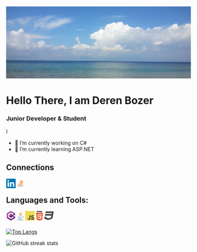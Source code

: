 
![Junior Developer](https://raw.githubusercontent.com/DerenB/DerenB/main/Banner_Picture.jpg)

# Hello There, I am Deren Bozer
### Junior Developer & Student

I 

- 🔭 I’m currently working on C# 
- 🌱 I’m currently learning ASP.NET 

## Connections
<a target="_blank" href="https://www.linkedin.com/in/deren-bozer/"><img align="left" alt="LinkedIn" width="26px" height="26px" src="https://raw.githubusercontent.com/DerenB/DerenB/main/linkedin.png" /></a>
<a target="_blank" href="https://stackoverflow.com/users/11200351/deren-bozer"><img align="left" alt="StackOverFlow" width="26px" height="26px" src="https://raw.githubusercontent.com/DerenB/DerenB/main/stack.png" /></a>
<br>


## Languages and Tools: 
<img align="left" alt="C#" width="26px" height="26px" src="https://raw.githubusercontent.com/DerenB/DerenB/main/csharp.png" />
<img align="left" alt="C#" width="26px" height="26px" src="https://raw.githubusercontent.com/DerenB/DerenB/main/java.png" />
<img align="left" alt="C#" width="26px" height="26px" src="https://raw.githubusercontent.com/DerenB/DerenB/main/javascript.png" />
<img align="left" alt="C#" width="26px" height="26px" src="https://raw.githubusercontent.com/DerenB/DerenB/main/html.png" />
<img align="left" alt="C#" width="26px" height="26px" src="https://raw.githubusercontent.com/DerenB/DerenB/main/css.png" />
<br>
<br>

[![Top Langs](https://github-readme-stats.vercel.app/api/top-langs/?username=DerenB)](https://github.com/anuraghazra/github-readme-stats)

![GitHub streak stats](https://github-readme-streak-stats.herokuapp.com/?user=DerenB)  

